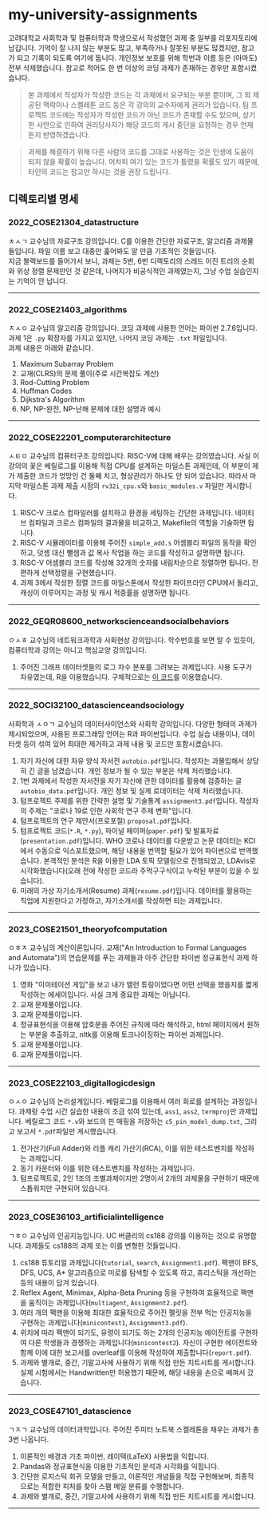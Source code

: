 # my-university-assignments

고려대학교 사회학과 및 컴퓨터학과 학생으로서 작성했던 과제 중 일부를 리포지토리에 남깁니다. 기억이 잘 나지 않는 부분도 많고, 부족하거나 잘못된 부분도 많겠지만, 참고가 되고 기록이 되도록 여기에 둡니다. 개인정보 보호를 위해 학번과 이름 등은 (아마도) 전부 삭제했습니다. 참고로 적어도 한 번 이상의 코딩 과제가 존재하는 경우만 포함시켰습니다.

> 본 과제에서 작성자가 작성한 코드는 각 과제에서 요구되는 부분 뿐이며, 그 외 제공된 맥락이나 스켈레톤 코드 등은 각 강의의 교수자에게 권리가 있습니다. 팀 프로젝트 코드에는 작성자가 작성한 코드가 아닌 코드가 존재할 수도 있으며, 상기한 사안으로 인하여 권리당사자가 해당 코드의 게시 중단을 요청하는 경우 언제든지 반영하겠습니다.

> 과제를 해결하기 위해 다른 사람의 코드를 그대로 사용하는 것은 인생에 도움이 되지 않을 확률이 높습니다. 어차피 여기 있는 코드가 틀렸을 확률도 있기 때문에, 타인의 코드는 참고만 하시는 것을 권장 드립니다.

## 디렉토리별 명세

### 2022_COSE21304_datastructure

ㅊㅅㄱ 교수님의 자료구조 강의입니다. C를 이용한 간단한 자료구조, 알고리즘 과제물들입니다. 파일 이름 보고 대충만 훑어봐도 알 만큼 기초적인 것들입니다.  
지금 블랙보드를 들어가서 보니, 과제는 5번, 6번 디렉토리의 스레드 이진 트리의 순회와 위상 정렬 문제만인 것 같은데, 나머지가 비공식적인 과제였는지, 그냥 수업 실습인지는 기억이 안 납니다.

---

### 2022_COSE21403_algorithms

ㅈㅅㅇ 교수님의 알고리즘 강의입니다. 코딩 과제에 사용한 언어는 파이썬 2.7.6입니다. 과제 1은 `.py` 확장자를 가지고 있지만, 나머지 코딩 과제는 `.txt` 파일입니다.  
과제 내용은 아래와 같습니다.

1. Maximum Subarray Problem
2. 교재(CLRS)의 문제 풀이(주로 시간복잡도 계산)
3. Rod-Cutting Problem
4. Huffman Codes
5. Dijkstra's Algorithm
6. NP, NP-완전, NP-난해 문제에 대한 설명과 예시

---

### 2022_COSE22201_computerarchitecture

ㅅㅌㅇ 교수님의 컴퓨터구조 강의입니다. RISC-V에 대해 배우는 강의였습니다. 사실 이 강의의 꽃은 베릴로그를 이용해 직접 CPU를 설계하는 마일스톤 과제인데, 이 부분이 제가 제출한 코드가 엉망인 건 둘째 치고, 형상관리가 하나도 안 되어 있습니다. 따라서 마지막 마일스톤 과제 제출 시점의 `rv32i_cpu.v`와 `basic_modules.v` 파일만 게시합니다.

1. RISC-V 크로스 컴파일러를 설치하고 환경을 세팅하는 간단한 과제입니다. 네이티브 컴파일과 크로스 컴파일의 결과물을 비교하고, Makefile의 역할을 기술하면 됩니다.
2. RISC-V 시뮬레이터를 이용해 주어진 `simple_add.s` 어셈블리 파일의 동작을 확인하고, 덧셈 대신 뺄셈과 값 복사 작업을 하는 코드를 작성하고 설명하면 됩니다.
3. RISC-V 어셈블리 코드를 작성해 32개의 숫자를 내림차순으로 정렬하면 됩니다. 전 편하게 선택정렬을 구현했습니다.
4. 과제 3에서 작성한 정렬 코드를 마일스톤에서 작성한 파이프라인 CPU에서 돌리고, 캐싱이 이루어지는 과정 및 캐시 적중률을 설명하면 됩니다.

---

### 2022_GEQR08600_networkscienceandsocialbehaviors

ㅇㅅㅎ 교수님의 네트워크과학과 사회현상 강의입니다. 학수번호를 보면 알 수 있듯이, 컴퓨터학과 강의는 아니고 핵심교양 강의입니다.

1. 주어진 그래프 데이터셋들의 로그 차수 분포를 그려보는 과제입니다. 사용 도구가 자유였는데, R을 이용했습니다. 구체적으로는 [이 코드](https://gist.github.com/ruliana/8bac0e980b1e5d5bbd289d7ff34f38ab?permalink_comment_id=4134517)를 이용했습니다.

---

### 2022_SOCI32100_datascienceandsociology

사회학과 ㅅㅇㄱ 교수님의 데이터사이언스와 사회학 강의입니다. 다양한 형태의 과제가 제시되었으며, 사용된 프로그래밍 언어는 R과 파이썬입니다. 수업 실습 내용이나, 데이터셋 등이 섞여 있어 최대한 제거하고 과제 내용 및 코드만 포함시켰습니다.

1. 자기 자신에 대한 자유 양식 자서전 `autobio.pdf`입니다. 작성자는 과몰입해서 상당히 긴 글을 남겼습니다. 개인 정보가 될 수 있는 부분은 삭제 처리했습니다.
2. 1번 과제에서 작성한 자서전을 자기 자신에 관한 데이터를 활용해 검증하는 글 `autobio_data.pdf`입니다. 개인 정보 및 실제 로데이터는 삭제 처리했습니다.
3. 텀프로젝트 주제를 위한 간략한 설명 및 기술통계 `assignment3.pdf`입니다. 작성자의 주제는 "코로나 19로 인한 사회학 연구 주제 변화"입니다.
4. 텀프로젝트의 연구 제안서(프로포절) `proposal.pdf`입니다.
5. 텀프로젝트 코드(`*.R`, `*.py`), 파이널 페이퍼(`paper.pdf`) 및 발표자료(`presentation.pdf`)입니다. WHO 코로나 데이터를 다운받고 논문 데이터는 KCI에서 수동으로 익스포트했으며, 해당 내용을 번역할 필요가 있어 파이썬으로 번역했습니다. 본격적인 분석은 R을 이용한 LDA 토픽 모델링으로 진행되었고, LDAvis로 시각화했습니다(오래 전에 작성한 코드라 주먹구구식이고 누락된 부분이 있을 수 있습니다).
6. 미래의 가상 자기소개서(Resume) 과제(`resume.pdf`)입니다. 데이터를 활용하는 직업에 지원한다고 가정하고, 자기소개서를 작성하면 되는 과제입니다.

---

### 2023_COSE21501_theoryofcomputation

ㅇㅎㅈ 교수님의 계산이론입니다. 교재("An Introduction to Formal Languages and Automata")의 연습문제를 푸는 과제들과 아주 간단한 파이썬 정규표현식 과제 하나가 있습니다.

1. 영화 "이미테이션 게임"을 보고 내가 앨런 튜링이었다면 어떤 선택을 했을지를 짧게 작성하는 에세이입니다. 사실 크게 중요한 과제는 아닙니다.
2. 교재 문제풀이입니다.
3. 교재 문제풀이입니다.
4. 정규표현식을 이용해 암호문을 주어진 규칙에 따라 해석하고, html 페이지에서 원하는 부분을 추출하고, nltk를 이용해 토크나이징하는 파이썬 과제입니다.
5. 교재 문제풀이입니다.
6. 교재 문제풀이입니다.

---

### 2023_COSE22103_digitallogicdesign

ㅇㅅㅇ 교수님의 논리설계입니다. 베릴로그를 이용해서 여러 회로를 설계하는 과정입니다. 과제랑 수업 시간 실습한 내용이 조금 섞여 있는데, `ass1`, `ass2`, `termproj`만 과제입니다. 베릴로그 코드 `*.v`와 보드의 핀 매핑을 저장하는 `c5_pin_model_dump.txt`, 그리고 보고서 `*.pdf`파일만 게시했습니다.

1. 전가산기(Full Adder)와 리플 캐리 가산기(RCA), 이를 위한 테스트벤치를 작성하는 과제입니다.
2. 동기 카운터와 이를 위한 테스트벤치를 작성하는 과제입니다.
3. 텀프로젝트로, 2인 1조의 조별과제이지만 2명이서 2개의 과제물을 구현하기 때문에 스톱워치만 구현되어 있습니다.

---

### 2023_COSE36103_artificialintelligence

ㄱㅎㅇ 교수님의 인공지능입니다. UC 버클리의 cs188 강의를 이용하는 것으로 유명합니다. 과제들도 cs188의 과제 또는 이를 변형한 것들입니다.

1. cs188 튜토리얼 과제입니다(`tutorial`, `search`, `Assignment1.pdf`). 팩맨이 BFS, DFS, UCS, A\* 알고리즘으로 미로를 탐색할 수 있도록 하고, 휴리스틱을 개선하는 등의 내용이 담겨 있습니다.
2. Reflex Agent, Minimax, Alpha-Beta Pruning 등을 구현하여 효율적으로 팩맨을 움직이는 과제입니다(`multiagent`, `Assignment2.pdf`).
3. 여러 개의 팩맨을 이용해 최대한 효율적으로 주어진 펠릿을 전부 먹는 인공지능을 구현하는 과제입니다(`minicontest1`, `Assignment3.pdf`).
4. 위치에 따라 팩맨이 되기도, 유령이 되기도 하는 2개의 인공지능 에이전트를 구현하여 다른 학생들과 경쟁하는 과제입니다(`minicontest2`). 자신이 구현한 에이전트와 함께 이에 대한 보고서를 overleaf를 이용해 작성하여 제출합니다(`report.pdf`).
5. 과제와 별개로, 중간, 기말고사에 사용하기 위해 직접 만든 치트시트를 게시합니다. 실제 시험에서는 Handwritten만 허용했기 때문에, 해당 내용을 손으로 베껴서 갔습니다.

---

### 2023_COSE47101_datascience

ㄱㅈㄱ 교수님의 데이터과학입니다. 주어진 주피터 노트북 스켈레톤을 채우는 과제가 총 3번 나옵니다.

1. 이론적인 배경과 기초 파이썬, 레이텍(LaTeX) 사용법을 익힙니다.
2. Pandas와 정규표현식을 이용한 기초적인 분석과 시각화를 익힙니다.
3. 간단한 로지스틱 회귀 모델을 만들고, 이론적인 개념들을 직접 구현해보며, 최종적으로는 적합한 피처를 찾아 스팸 메일 분류를 수행합니다.
4. 과제와 별개로, 중간, 기말고사에 사용하기 위해 직접 만든 치트시트를 게시합니다.

---
